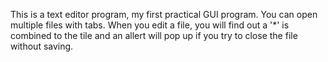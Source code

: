 This is a text editor program, my first practical GUI program. 
You can open multiple files with tabs. When you edit a file, you will find out  a '*' is combined to the tile and an allert will pop up if you try to close the file without saving.
